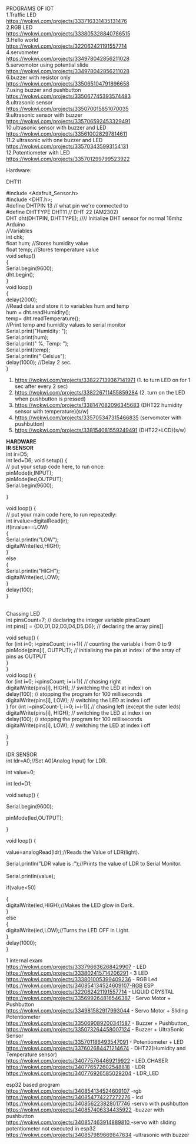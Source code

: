 PROGRAMS OF IOT<br>
1.Traffic LED<br>
https://wokwi.com/projects/333716331435131476<br>
2.RGB LED<br>
https://wokwi.com/projects/333805328840786515<br>
3.Hello world<br>
https://wokwi.com/projects/322062421191557714<br>
4.servometer<br>
https://wokwi.com/projects/334978042856211028<br>
5.servomotor using potential slide<br>
https://wokwi.com/projects/334978042856211028<br>
6.buzzer with resistor only<br>
https://wokwi.com/projects/335065104791896658<br>
7.using buzzer and pushbutton<br>
https://wokwi.com/projects/335067745393574483<br>
8.ultrasonic sensor<br>
https://wokwi.com/projects/335070015851070035<br>
9.ultrasonic sensor with buzzer<br>
https://wokwi.com/projects/335706592453329491<br>
10.ultrasonic sensor with buzzer and LED<br>
https://wokwi.com/projects/335610028297814611<br>
11.2 ultrasonic with one buzzer and LED<br>
https://wokwi.com/projects/335703435993154131<br>
12.Potentiometer with LED<br>
https://wokwi.com/projects/335701299799523922<br>



Hardware:<br>

DHT11<br>

#include <Adafruit_Sensor.h><br>
#include <DHT.h>;<br>
#define DHTPIN 13     // what pin we're connected to<br>
#define DHTTYPE DHT11   // DHT 22  (AM2302)<br>
DHT dht(DHTPIN, DHTTYPE); //// Initialize DHT sensor for normal 16mhz Arduino<br>
//Variables<br>
int chk;<br>
float hum;  //Stores humidity value<br>
float temp; //Stores temperature value<br>
void setup()<br>
{<br>
  Serial.begin(9600);<br>
  dht.begin();<br>
}<br>
void loop()<br>
{<br>
delay(2000);<br>
//Read data and store it to variables hum and temp<br>
hum = dht.readHumidity();<br>
temp= dht.readTemperature();<br>
//Print temp and humidity values to serial monitor<br>
Serial.print("Humidity: ");<br>
Serial.print(hum);<br>
Serial.print(" %, Temp: ");<br>
Serial.print(temp);<br>
Serial.println(" Celsius");<br>
delay(1000); //Delay 2 sec.<br>
}<br>



1.   https://wokwi.com/projects/338227139367141971      (1. to turn LED on for 1 sec after every 2 sec)<br>
2.   https://wokwi.com/projects/338226711455859284      (2. turn on the LED when pushbutton is pressed)<br>
3.   https://wokwi.com/projects/338147082096345683      (DHT22 humidity sensor with temperature)(s/w)<br>
4.   https://wokwi.com/projects/335705347315466835      (servomoter with pushbutton)<br>
5.   https://wokwi.com/projects/338154081559249491      (DHT22+LCD)(s/w)<br>



**HARDWARE**<br>
**IR SENSOR**<br>
int ir=D5;<br>
int led=D6;
void setup() {<br>
  // put your setup code here, to run once:<br>
  pinMode(ir,INPUT);<br>
    pinMode(led,OUTPUT);<br>
    Serial.begin(9600);<br>
    
}<br>

void loop() {<br>
  // put your main code here, to run repeatedly:<br>
  int irvalue=digitalRead(ir);<br>
  if(irvalue==LOW)<br>
  {<br>
    Serial.println("LOW");<br>
    digitalWrite(led,HIGH);<br>
  }<br>
  else<br>
  {<br>
    Serial.println("HIGH");<br>
    digitalWrite(led,LOW);<br>
  }<br>
delay(100);<br>
}<br>

</br>
Chassing LED<br>
int pinsCount=7; // declaring the integer variable pinsCount<br>
int pins[] = {D0,D1,D2,D3,D4,D5,D6}; // declaring the array pins[]<br>

void setup() {<br>
for (int i=0; i<pinsCount; i=i+1){ // counting the variable i from 0 to 9<br>
pinMode(pins[i], OUTPUT); // initialising the pin at index i of the array of pins as OUTPUT<br>
}<br>
}<br>
void loop() {<br>
for (int i=0; i<pinsCount; i=i+1){ // chasing right<br>
digitalWrite(pins[i], HIGH); // switching the LED at index i on<br>
delay(100); // stopping the program for 100 milliseconds<br>
digitalWrite(pins[i], LOW); // switching the LED at index i off<br>
}
for (int i=pinsCount-1; i>0; i=i-1){ // chasing left (except the outer leds)<br>
digitalWrite(pins[i], HIGH); // switching the LED at index i on<br>
delay(100); // stopping the program for 100 milliseconds<br>
digitalWrite(pins[i], LOW); // switching the LED at index i off<br>

}<br>
}<br>


IDR SENSOR<br>
int ldr=A0;//Set A0(Analog Input) for LDR.<br>

int value=0;<br>

int led=D1;<br>

void setup() {<br>

Serial.begin(9600);<br>

pinMode(led,OUTPUT);<br>

}<br>


void loop() {<br>

value=analogRead(ldr);//Reads the Value of LDR(light).<br>

Serial.println("LDR value is :");//Prints the value of LDR to Serial Monitor.<br>
<br>
Serial.println(value);<br>

if(value<50)<br>

{<br>
digitalWrite(led,HIGH);//Makes the LED glow in Dark.<br>
}<br>
else<br>
{<br>
digitalWrite(led,LOW);//Turns the LED OFF in Light.<br>
}<br>
delay(1000);<br>
}<br>

1 internal exam<br>
https://wokwi.com/projects/333796636268429907 - LED<br>
https://wokwi.com/projects/333802415714206291 - 3 LED<br>
https://wokwi.com/projects/333801005399409236 - RGB Led<br>
https://wokwi.com/projects/340854134524609107-RGB ESP<br>
https://wokwi.com/projects/322062421191557714 - LIQUID CRYSTAL<br>
https://wokwi.com/projects/335699264816546387 - Servo Motor + Pushbutton<br>
https://wokwi.com/projects/334981582917993044 - Servo Motor + Sliding Potentiometer<br>
https://wokwi.com/projects/335069089200341587 - Buzzer + Pushbutton_<br>
https://wokwi.com/projects/335073264458007124 - Buzzer + UltraSonic Sensor<br>
https://wokwi.com/projects/335701186493547091 - Potentiometer + LED<br>
https://wokwi.com/projects/337602684471214674 - DHT22(Humidity and Temperature sensor)<br>
https://wokwi.com/projects/340775764469219922 - LED_CHASER<br>
https://wokwi.com/projects/340776572602548818 - LDR<br>
https://wokwi.com/projects/340776926585029204 - LDR_LED<br>

esp32 based program<br>
https://wokwi.com/projects/340854134524609107 -rgb<br>
https://wokwi.com/projects/340854774227272276 - lcd<br>
https://wokwi.com/projects/340856223828017746 -servo with pushbutton<br>
https://wokwi.com/projects/340857406334435922 -buzzer with pushbutton<br>
[https://wokwi.com/projects/340857463914889810 ](https://wokwi.com/projects/340872721906795092)-servo with sliding potentiometer not executed in esp32<br>
https://wokwi.com/projects/340857989669847634 -ultrasonic with buzzer<br>
